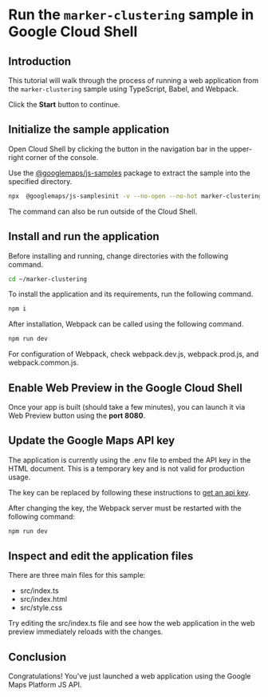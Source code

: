 # Run the `marker-clustering` sample in Google Cloud Shell

<walkthrough-tutorial-duration duration="10"/>

## Introduction

This tutorial will walk through the process of running a web application from
the `marker-clustering` sample using TypeScript, Babel, and Webpack.

Click the **Start** button to continue.

## Initialize the sample application

Open Cloud Shell by clicking the
<walkthrough-cloud-shell-icon></walkthrough-cloud-shell-icon> button in the
navigation bar in the upper-right corner of the console.

Use the [@googlemaps/js-samples](https://www.npmjs.com/package/@googlemaps/js-samples) package to 
extract the sample into the specified directory.

```bash
npx  @googlemaps/js-samplesinit -v --no-open --no-hot marker-clustering ~/marker-clustering
```

The command can also be run outside of the Cloud Shell.

## Install and run the application

Before installing and running, change directories with the following command.

```bash
cd ~/marker-clustering
```

To install the application and its requirements, run the following command.

```bash
npm i
```

After installation, Webpack can be called using the following command.

```bash
npm run dev
```

For configuration of Webpack, check
<walkthrough-editor-open-file filePath="marker-clustering/webpack.dev.js">webpack.dev.js</walkthrough-editor-open-file>,
<walkthrough-editor-open-file filePath="marker-clustering/webpack.prod.js">webpack.prod.js</walkthrough-editor-open-file>,
and
<walkthrough-editor-open-file filePath="marker-clustering/webpack.common.js">webpack.common.js</walkthrough-editor-open-file>.

## Enable Web Preview in the Google Cloud Shell

Once your app is built (should take a few minutes), you can launch it via
<walkthrough-spotlight-pointer target="cloudshell" spotlightId="devshell-web-preview-button">Web
Preview button</walkthrough-spotlight-pointer> using the **port 8080**.

## Update the Google Maps API key

The application is currently using the
<walkthrough-editor-open-file filePath="marker-clustering/.env">.env</walkthrough-editor-open-file>
file to embed the API key in the HTML document. This is a temporary key and is
not valid for production usage.

The key can be replaced by following these instructions to
[get an api key](https://developers.google.com/maps/documentation/javascript/get-api-key).

After changing the key, the Webpack server must be restarted with the following
command:

```bash
npm run dev
```

## Inspect and edit the application files

There are three main files for this sample:

*   <walkthrough-editor-open-file filePath="marker-clustering/src/index.ts">src/index.ts</walkthrough-editor-open-file>
*   <walkthrough-editor-open-file filePath="marker-clustering/src/index.html">src/index.html</walkthrough-editor-open-file>
*   <walkthrough-editor-open-file filePath="marker-clustering/src/style.css">src/style.css</walkthrough-editor-open-file>

Try editing the <walkthrough-editor-open-file filePath="marker-clustering/src/index.ts">src/index.ts</walkthrough-editor-open-file> file and see how the web application in the web preview immediately reloads with the changes.

## Conclusion

<walkthrough-conclusion-trophy></walkthrough-conclusion-trophy>

Congratulations! You've just launched a web application using the Google Maps
Platform JS API.
